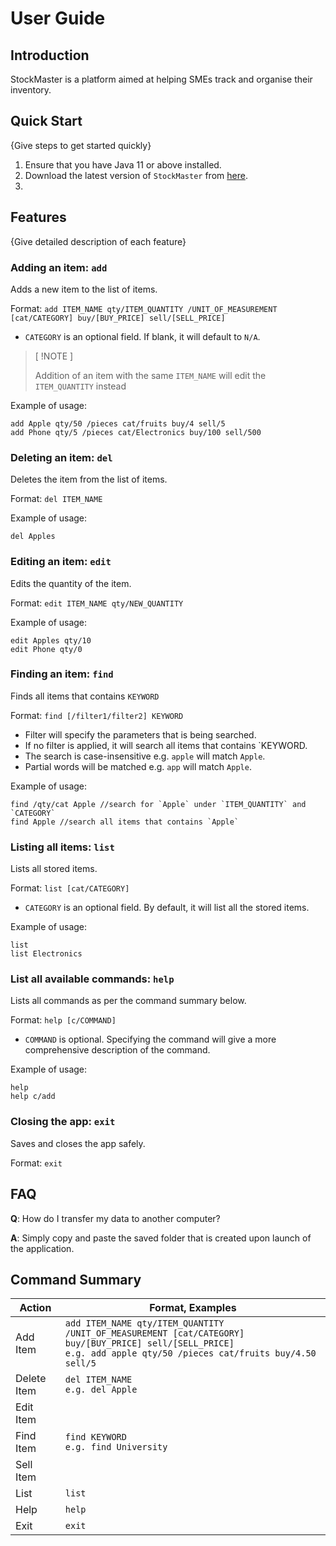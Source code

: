 # User Guide

## Introduction

StockMaster is a platform aimed at helping SMEs track and organise their inventory.

## Quick Start

{Give steps to get started quickly}

1. Ensure that you have Java 11 or above installed.
2. Download the latest version of `StockMaster` from [here](http://link.to/duke).
3. 

## Features 

{Give detailed description of each feature}

### Adding an item: `add`
Adds a new item to the list of items.

Format: `add ITEM_NAME qty/ITEM_QUANTITY /UNIT_OF_MEASUREMENT [cat/CATEGORY] buy/[BUY_PRICE] sell/[SELL_PRICE]`

* `CATEGORY` is an optional field. If blank, it will default to `N/A`.

> [ !NOTE ]
> 
> Addition of an item with the same `ITEM_NAME` will edit the `ITEM_QUANTITY` instead

Example of usage: 
```
add Apple qty/50 /pieces cat/fruits buy/4 sell/5
add Phone qty/5 /pieces cat/Electronics buy/100 sell/500
```

### Deleting an item: `del`
Deletes the item from the list of items.

Format: `del ITEM_NAME`

Example of usage:
```
del Apples
```

### Editing an item: `edit`
Edits the quantity of the item.

Format: `edit ITEM_NAME qty/NEW_QUANTITY`

Example of usage:
```
edit Apples qty/10
edit Phone qty/0
```
### Finding an item: `find`
Finds all items that contains `KEYWORD` 

Format: `find [/filter1/filter2] KEYWORD`

* Filter will specify the parameters that is being searched.
* If no filter is applied, it will search all items that contains `KEYWORD.
* The search is case-insensitive e.g. `apple` will match `Apple`.
* Partial words will be matched e.g. `app` will match `Apple`.

Example of usage:
```
find /qty/cat Apple //search for `Apple` under `ITEM_QUANTITY` and `CATEGORY`
find Apple //search all items that contains `Apple`
```

### Listing all items: `list`
Lists all stored items.

Format: `list [cat/CATEGORY]`

* `CATEGORY` is an optional field. By default, it will list all the stored items.

Example of usage:
```
list
list Electronics
```

### List all available commands: `help`
Lists all commands as per the command summary below.

Format: `help [c/COMMAND]`

* `COMMAND` is optional. Specifying the command will give a more comprehensive
  description of the command.

Example of usage:
```
help
help c/add
```


### Closing the app: `exit`
Saves and closes the app safely.

Format: `exit`

## FAQ

**Q**: How do I transfer my data to another computer? 

**A**: Simply copy and paste the saved folder that is created upon launch of 
the application.

## Command Summary

| Action      | Format, Examples                                                                                                                                                       |
|-------------|------------------------------------------------------------------------------------------------------------------------------------------------------------------------|
| Add Item    | `add ITEM_NAME qty/ITEM_QUANTITY /UNIT_OF_MEASUREMENT [cat/CATEGORY] buy/[BUY_PRICE] sell/[SELL_PRICE]`<br/> `e.g. add apple qty/50 /pieces cat/fruits buy/4.50 sell/5` |
| Delete Item | `del ITEM_NAME`<br/> `e.g. del Apple`                                                                                                                                  |
| Edit Item   |                                                                                                                                                                        |
| Find Item   | `find KEYWORD`<br/> `e.g. find University`                                                                                                                             |
| Sell Item   |                                                                                                                                                                        |
| List        | `list`                                                                                                                                                                 |
| Help        | `help`                                                                                                                                                                 |
| Exit        | `exit`                                                                                                                                                                 |
